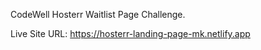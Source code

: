 CodeWell Hosterr Waitlist Page Challenge.

Live Site URL: https://hosterr-landing-page-mk.netlify.app